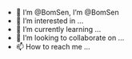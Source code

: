 - 👋 I’m @BomSen, I’m @BomSen
- 👀 I’m interested in ...
- 🌱 I’m currently learning ...
- 💞️ I’m looking to collaborate on ...
- 📫 How to reach me ...

<!---
BomSen/BomSen is a ✨ special ✨ repository because its `README.md` (this file) appears on your GitHub profile.
You can click the Preview link to take a look at your changes.
--->
